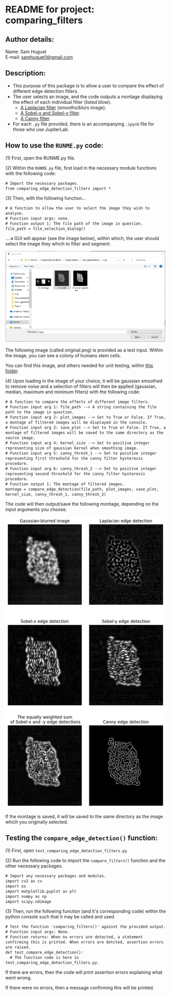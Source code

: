 # README for project: comparing_filters

## Author details: 
Name: Sam Huguet  
E-mail: samhuguet1@gmail.com

## Description:   
- This purpose of this package is to allow a user to compare the effect of different edge detection filters.
- The user selects an image, and the code outputs a montage displaying the effect of each individual filter (listed blow).
  - [A Laplacian filter](https://en.wikipedia.org/wiki/Gaussian_filter#:~:text=In%20electronics%20and%20signal%20processing,as%20it%20has%20infinite%20support) (smooths/blurs image). 
  - [A Sobel-x and Sobel-y filter](https://en.wikipedia.org/wiki/Sobel_operator). 
  - [A Canny filter](https://en.wikipedia.org/wiki/Canny_edge_detector).  
- For each ```.py``` file provided, there is an accompanying ```.ipynb``` file for those who use JupiterLab.

## How to use the ```RUNME.py``` code: 

(1) First, open the RUNME.py file. 

(2) Within the ```RUNME.py``` file, first load in the necessary module functions with the following code: 
```
# Import the necessary packages.
from comparing_edge_detection_filters import *
```

(3) Then, with the following function...
```
# A function to allow the user to select the image they wish to analyse. 
# Function input args: none. 
# Function output 1: The file path of the image in question. 
file_path = file_selection_dialog()
```
... a GUI will appear (see the image below), within which, the user should select the image they which to filter and segment.

<img src="https://github.com/SamHSoftware/Image-Analysis/blob/main/comparing-edge-detection-filters/img/File%20selection.PNG?raw=true" alt="file selection GUI" width="500"/>

The following image (called original.png) is provided as a test input. Within the image, you can see a colony of humans stem cells.

You can find this image, and others needed for unit testing, within [this folder](https://github.com/SamHSoftware/Image-Analysis/blob/main/comparing-edge-detection-filters/img/File%20selection.PNG).

(4) Upon loading in the image of your choice, it will be gaussian smoothed to remove noise and a selection of filters will then be applied (gaussian, median, maximum and minimum filters) with the following code: 

```
# A function to compare the effects of different image filters.
# Function input arg 1: file_path --> A string containing the file path to the image in question. 
# Function input arg 2: plot_images --> Set to True or False. If True, a montage of filtered images will be displayed in the console. 
# Function input arg 3: save_plot --> Set to True or False. If True, a montage of filtered images will be saved to the same directory as the source image.
# Function input arg 4: kernel_size --> Set to positive integer representing size of gaussian kernel when smoothing image. 
# Function input arg 5: canny_thresh_1 --> Set to positive integer representing first threshold for the canny filter hysteresis procedure.
# Function input arg 6: canny_thresh_2 --> Set to positive integer representing second threshold for the canny filter hysteresis procedure.
# Function output 1: The montage of filtered images. 
montage = compare_edge_detection(file_path, plot_images, save_plot, kernel_size, canny_thresh_1, canny_thresh_2)
```

The code will then output/save the following montage, depending on the input arguments you choose. 

<img src="https://github.com/SamHSoftware/Image-Analysis/blob/main/comparing-edge-detection-filters/img/original_comparing_edge_detection_filters.png?raw=true" alt="montage of filter effects" width="500"/>

If the montage is saved, it will be saved to the same directory as the image which you originally selected. 

## Testing the ```compare_edge_detection()``` function: 

(1) First, open ```test_comparing_edge_detection_filters.py```

(2) Run the following code to import the ```compare_filters()``` function and the other necessary packages. 

```
# Import any necessary packages and modules. 
import cv2 as cv
import os
import matplotlib.pyplot as plt
import numpy as np 
import scipy.ndimage
```

(3) Then, run the following function (and it's corresponding code) within the python console such that it may be called and used.
```
# Test the function 'comparing_filters()' against the provided output. 
# Function input args: None. 
# Function returns: When no errors are detected, a statement confirming this is printed. When errors are detcted, assertion errors are raised. 
def test_compare_edge_detection():
  # The function code is here in test_comparing_edge_detection_filters.py.
```

If there are errors, then the code will print assertion errors explaining what went wrong.  

If there were no errors, then a message confirming this will be printed. 
